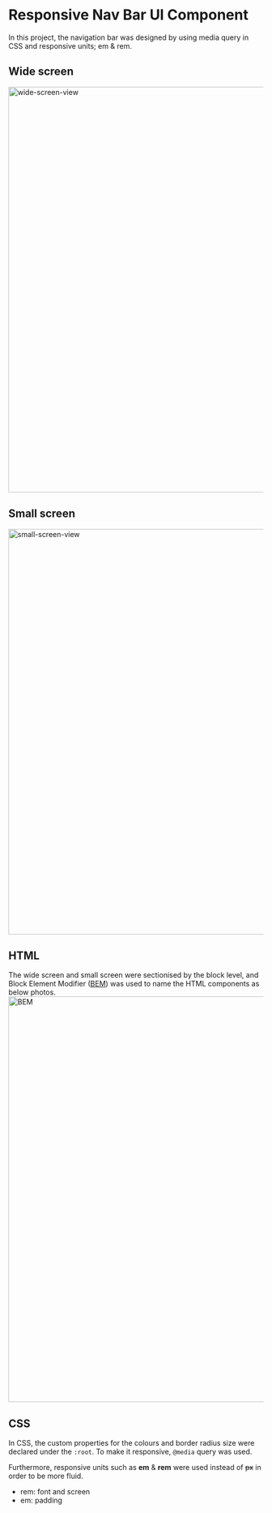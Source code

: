# Responsive Nav Bar UI Component

In this project, the navigation bar was designed by using media query in CSS and responsive units; em & rem.

## Wide screen

<img width="800" alt="wide-screen-view" src="https://user-images.githubusercontent.com/57608628/146876782-555b139b-d2f3-4f47-aabb-e12049ab9ff2.png">

## Small screen

<img width="800" alt="small-screen-view" src="https://user-images.githubusercontent.com/57608628/146876852-c78eb727-e90d-422a-9368-d5b484a67383.png">

## HTML

The wide screen and small screen were sectionised by the block level, and Block Element Modifier ([BEM](http://getbem.com/introduction/)) was used to name the HTML components as below photos.
<img width="800" alt="BEM" src="https://user-images.githubusercontent.com/57608628/146879033-918932a1-caf8-4e3b-be53-3f370c59f71f.png">

## CSS

In CSS, the custom properties for the colours and border radius size were declared under the `:root`. To make it responsive, `@media` query was used.

Furthermore, responsive units such as **em** & **rem** were used instead of ~~px~~ in order to be more fluid.

- rem: font and screen
- em: padding
